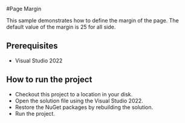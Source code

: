 #Page Margin

This sample demonstrates how to define the margin of the page. The default value of the margin is 25 for all side.


## Prerequisites

* Visual Studio 2022

## How to run the project

* Checkout this project to a location in your disk.
* Open the solution file using the Visual Studio 2022.
* Restore the NuGet packages by rebuilding the solution.
* Run the project.
